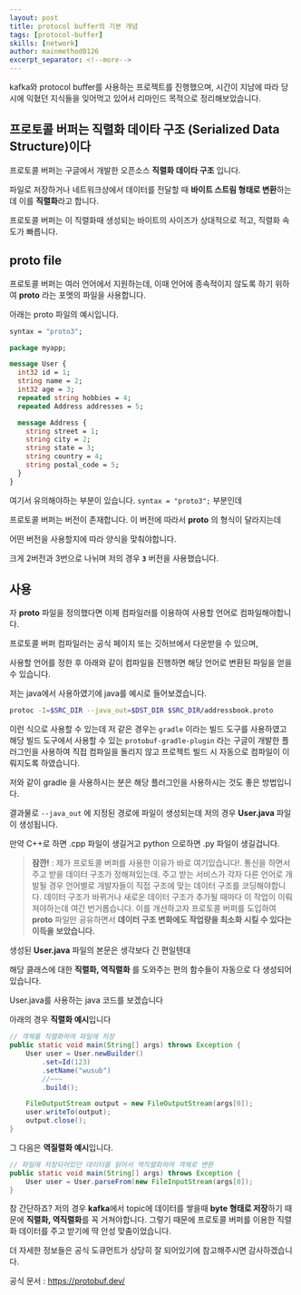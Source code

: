 ```yaml
---
layout: post
title: protocol buffer의 기본 개념
tags: [protocol-buffer]
skills: [network]
author: mainmethod0126
excerpt_separator: <!--more-->
---
```


kafka와 protocol buffer를 사용하는 프로젝트를 진행했으며, 시간이 지남에 따라 당시에 익혔던 지식들을 잊어먹고 있어서 리마인드 목적으로 정리해보았습니다.

<!--more-->

## 프로토콜 버퍼는 직렬화 데이타 구조 (Serialized Data Structure)이다

프로토콜 버퍼는 구글에서 개발한 오픈소스 **직렬화 데이타 구조** 입니다.

파일로 저장하거나 네트워크상에서 데이터를 전달할 때 **바이트 스트림 형태로 변환**하는데 이를 **직렬화**라고 합니다.

프로토콜 버퍼는 이 직렬화때 생성되는 바이트의 사이즈가 상대적으로 적고, 직렬화 속도가 빠릅니다.

## proto file

프로토콜 버퍼는 여러 언어에서 지원하는데, 이때 언어에 종속적이지 않도록 하기 위하여 **proto** 라는 포멧의 파일을 사용합니다.

아래는 proto 파일의 예시입니다.

```proto
syntax = "proto3";

package myapp;

message User {
  int32 id = 1;
  string name = 2;
  int32 age = 3;
  repeated string hobbies = 4;
  repeated Address addresses = 5;

  message Address {
    string street = 1;
    string city = 2;
    string state = 3;
    string country = 4;
    string postal_code = 5;
  }
}
```

여기서 유의해야하는 부분이 있습니다. `syntax = "proto3";` 부분인데

프로토콜 버퍼는 버전이 존재합니다. 이 버전에 따라서 **proto** 의 형식이 달라지는데

어떤 버전을 사용할지에 따라 양식을 맞춰야합니다.

크게 2버전과 3번으로 나뉘며 저의 경우 **`3`** 버전을 사용했습니다.

## 사용

자 **proto** 파일을 정의했다면 이제 컴파일러를 이용하여 사용할 언어로 컴파일해야합니다.

프로토콜 버퍼 컴파일러는 공식 페이지 또는 깃허브에서 다운받을 수 있으며,

사용할 언어를 정한 후 아래와 같이 컴파일을 진행하면 해당 언어로 변환된 파일을 얻을 수 있습니다.

저는 java에서 사용하였기에 java를 예시로 들어보겠습니다.

```bash
protoc -I=$SRC_DIR --java_out=$DST_DIR $SRC_DIR/addressbook.proto
```

이런 식으로 사용할 수 있는데 저 같은 경우는 `gradle` 이라는 빌드 도구를 사용하였고 해당 빌드 도구에서 사용할 수 있는 `protobuf-gradle-plugin` 라는 구글이 개발한 플러그인을 사용하여 직접 컴파일을 돌리지 않고 프로젝트 빌드 시 자동으로 컴파일이 이뤄지도록 하였습니다.

저와 같이 gradle 을 사용하시는 분은 해당 플러그인을 사용하시는 것도 좋은 방법입니다.

결과물로 `--java_out` 에 지정된 경로에 파일이 생성되는데 저의 경우 **User.java** 파일이 생성됩니다.

만약 C++로 하면 .cpp 파일이 생길거고 python 으로하면 .py 파일이 생길겁니다.

> **잠깐!** : 제가 프로토콜 버퍼를 사용한 이유가 바로 여기있습니다!.
>통신을 하면서 주고 받을 데이터 구조가 정해져있는데. 주고 받는 서비스가 각자 다른 언어로 개발될 경우 언어별로  개발자들이 직접 구조에 맞는 데이터 구조를 코딩해야합니다.
>데이터 구조가 바뀌거나 새로운 데이터 구조가 추가될 때마다 이 작업이 이뤄져야하는데 여간 번거롭습니다.
>이를 개선하고자 프로토콜 버퍼를 도입하여 **proto** 파일만 공유하면서
>**데이터 구조 변화에도 작업량을 최소화 시킬 수 있다는 이득을 보았습니다.**

생성된 **User.java** 파일의 본문은 생각보다 긴 편일텐대

해당 클래스에 대한 **직렬화, 역직렬화** 를 도와주는 편의 함수들이 자동으로 다 생성되어있습니다.

User.java를 사용하는 java 코드를 보겠습니다

아래의 경우 **직렬화 예시**입니다

```java
// 객체를 직렬화하여 파일에 저장
public static void main(String[] args) throws Exception {
    User user = User.newBuilder()
        .set=Id(123)
        .setName("wusub")
        //~~~
        .build();

    FileOutputStream output = new FileOutputStream(args[0]);
    user.writeTo(output);
    output.close();
}
```

그 다음은 **역질렬화 예시**입니다.

```java
// 파일에 저장되어있던 데이터를 읽어서 역직렬화하여 객체로 변환
public static void main(String[] args) throws Exception {
    User user = User.parseFrom(new FileInputStream(args[0]); 
}
```

참 간단하죠?
저의 경우 **kafka**에서 topic에 데이터를 쌓을때 **byte 형태로 저장**하기 때문에 **직렬화, 역직렬화**를 꼭 거쳐야합니다.
그렇기 때문에 프로토콜 버퍼를 이용한 직렬화 데이터를 주고 받기에 딱 안성 맞춤이었습니다.

더 자세한 정보들은 공식 도큐먼트가 상당히 잘 되어있기에 참고해주시면 감사하겠습니다.

공식 문서 : https://protobuf.dev/
